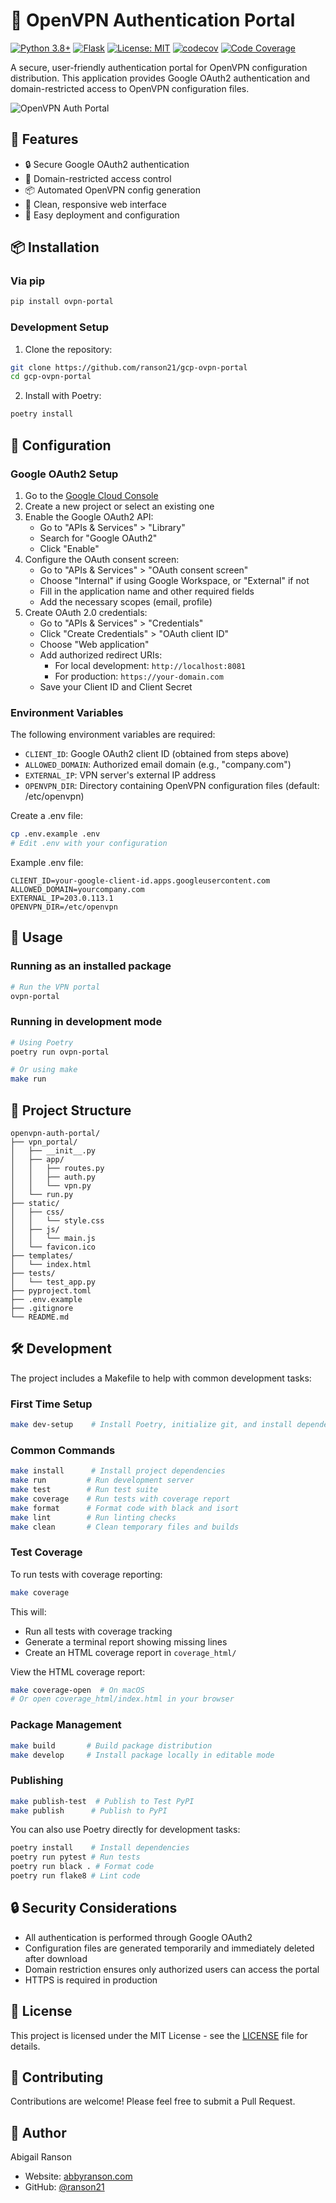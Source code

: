 # 🔐 OpenVPN Authentication Portal

[![Python 3.8+](https://img.shields.io/badge/python-3.8+-blue.svg)](https://www.python.org/downloads/) [![Flask](https://img.shields.io/badge/flask-2.0+-green.svg)](https://flask.palletsprojects.com/) [![License: MIT](https://img.shields.io/badge/License-MIT-yellow.svg)](https://opensource.org/licenses/MIT) [![codecov](https://codecov.io/gh/ranson21/ovpn-portal/branch/main/graph/badge.svg)](https://codecov.io/gh/ranson21/ovpn-portal) [![Code Coverage](https://img.shields.io/badge/coverage-90%25-brightgreen.svg)](https://codecov.io/gh/ranson21/ovpn-portal)

A secure, user-friendly authentication portal for OpenVPN configuration distribution. This application provides Google OAuth2 authentication and domain-restricted access to OpenVPN configuration files.

![OpenVPN Auth Portal](docs/images/portal-preview.png)

## 🌟 Features

- 🔒 Secure Google OAuth2 authentication
- 👥 Domain-restricted access control
- 📦 Automated OpenVPN config generation
- 🎨 Clean, responsive web interface
- 🚀 Easy deployment and configuration

## 📦 Installation

### Via pip

```bash
pip install ovpn-portal
```

### Development Setup

1. Clone the repository:
```bash
git clone https://github.com/ranson21/gcp-ovpn-portal
cd gcp-ovpn-portal
```

2. Install with Poetry:
```bash
poetry install
```

## 🔧 Configuration

### Google OAuth2 Setup

1. Go to the [Google Cloud Console](https://console.cloud.google.com/)
2. Create a new project or select an existing one
3. Enable the Google OAuth2 API:
   - Go to "APIs & Services" > "Library"
   - Search for "Google OAuth2"
   - Click "Enable"
4. Configure the OAuth consent screen:
   - Go to "APIs & Services" > "OAuth consent screen"
   - Choose "Internal" if using Google Workspace, or "External" if not
   - Fill in the application name and other required fields
   - Add the necessary scopes (email, profile)
5. Create OAuth 2.0 credentials:
   - Go to "APIs & Services" > "Credentials"
   - Click "Create Credentials" > "OAuth client ID"
   - Choose "Web application"
   - Add authorized redirect URIs:
     - For local development: `http://localhost:8081`
     - For production: `https://your-domain.com`
   - Save your Client ID and Client Secret

### Environment Variables

The following environment variables are required:

- `CLIENT_ID`: Google OAuth2 client ID (obtained from steps above)
- `ALLOWED_DOMAIN`: Authorized email domain (e.g., "company.com")
- `EXTERNAL_IP`: VPN server's external IP address
- `OPENVPN_DIR`: Directory containing OpenVPN configuration files (default: /etc/openvpn)

Create a .env file:
```bash
cp .env.example .env
# Edit .env with your configuration
```

Example .env file:
```
CLIENT_ID=your-google-client-id.apps.googleusercontent.com
ALLOWED_DOMAIN=yourcompany.com
EXTERNAL_IP=203.0.113.1
OPENVPN_DIR=/etc/openvpn
```

## 🚀 Usage

### Running as an installed package

```bash
# Run the VPN portal
ovpn-portal
```

### Running in development mode

```bash
# Using Poetry
poetry run ovpn-portal

# Or using make
make run
```

## 📁 Project Structure

```
openvpn-auth-portal/
├── vpn_portal/
│   ├── __init__.py
│   ├── app/
│   │   ├── routes.py
│   │   ├── auth.py
│   │   └── vpn.py
│   └── run.py
├── static/
│   ├── css/
│   │   └── style.css
│   ├── js/
│   │   └── main.js
│   └── favicon.ico
├── templates/
│   └── index.html
├── tests/
│   └── test_app.py
├── pyproject.toml
├── .env.example
├── .gitignore
└── README.md
```

## 🛠️ Development

The project includes a Makefile to help with common development tasks:

### First Time Setup
```bash
make dev-setup    # Install Poetry, initialize git, and install dependencies
```

### Common Commands
```bash
make install      # Install project dependencies
make run         # Run development server
make test        # Run test suite
make coverage    # Run tests with coverage report
make format      # Format code with black and isort
make lint        # Run linting checks
make clean       # Clean temporary files and builds
```

### Test Coverage

To run tests with coverage reporting:
```bash
make coverage
```

This will:
- Run all tests with coverage tracking
- Generate a terminal report showing missing lines
- Create an HTML coverage report in `coverage_html/`

View the HTML coverage report:
```bash
make coverage-open  # On macOS
# Or open coverage_html/index.html in your browser
```

### Package Management
```bash
make build       # Build package distribution
make develop     # Install package locally in editable mode
```

### Publishing
```bash
make publish-test  # Publish to Test PyPI
make publish      # Publish to PyPI
```

You can also use Poetry directly for development tasks:
```bash
poetry install    # Install dependencies
poetry run pytest # Run tests
poetry run black . # Format code
poetry run flake8 # Lint code
```

## 🔒 Security Considerations

- All authentication is performed through Google OAuth2
- Configuration files are generated temporarily and immediately deleted after download
- Domain restriction ensures only authorized users can access the portal
- HTTPS is required in production

## 📄 License

This project is licensed under the MIT License - see the [LICENSE](LICENSE) file for details.

## 🤝 Contributing

Contributions are welcome! Please feel free to submit a Pull Request.

## 👤 Author

Abigail Ranson
- Website: [abbyranson.com](https://abbyranson.com)
- GitHub: [@ranson21](https://github.com/ranson21)